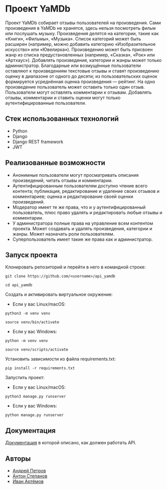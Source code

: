 # Проект YaMDb
Проект YaMDb собирает отзывы пользователей на произведения. Сами произведения в YaMDb не хранятся, здесь нельзя посмотреть фильм или послушать музыку.
Произведения делятся на категории, такие как «Книги», «Фильмы», «Музыка». Список категорий может быть расширен (например, можно добавить категорию «Изобразительное искусство» или «Ювелирка»).
Произведению может быть присвоен жанр из списка предустановленных (например, «Сказка», «Рок» или «Артхаус»). 
Добавлять произведения, категории и жанры может только администратор.
Благодарные или возмущённые пользователи оставляют к произведениям текстовые отзывы и ставят произведению оценку в диапазоне от одного до десяти; из пользовательских оценок формируется усреднённая оценка произведения — рейтинг. На одно произведение пользователь может оставить только один отзыв.
Пользователи могут оставлять комментарии к отзывам.
Добавлять отзывы, комментарии и ставить оценки могут только аутентифицированные пользователи.
## Стек использованных технологий
* Python
* Django
* Django REST framework
* JWT
## Реализованные возможности
* Анонимные пользователи могут просматривать описания произведений, читать отзывы и комментарии.
* Аутентифицированным пользователям доступно чтение всего контента; публикация, редактирование и удаление своих отзывов и комментариев; оценка и редактирование своей оценки произведений.
* Модератор имеет те же права, что и у аутентифицированный пользователь, плюс право удалять и редактировать любые отзывы и комментарии.
* У администратора полные права на управление всем контентом проекта. Может создавать и удалять произведения, категории и жанры. Может назначать роли пользователям.
* Суперпользователь имеет такие же права как и администратор.
## Запуск проекта
Клонировать репозиторий и перейти в него в командной строке:
```
git clone https://github.com/<username>/api_yamdb
```
```
cd api_yamdb
```
Cоздать и активировать виртуальное окружение:
* Если у вас Linux/macOS:
```
python3 -m venv venv
```
```
source venv/bin/activate
```
* Если у вас Windows:
```
python -m venv venv
```
```
source venv/scripts/activate
```
Установить зависимости из файла requirements.txt:
```
pip install -r requirements.txt
```
Запустить проект:
* Если у вас Linux/macOS:
```
python3 manage.py runserver
```
* Если у вас Windows:
```
python manage.py runserver
```
## Документация
[Документация](http://127.0.0.1:8000/redoc/) в которой описано, как должен работать API.
## Авторы
* [Андрей Петров]()
* [Антон Степанов]()
* [Иван Артёмов]()




